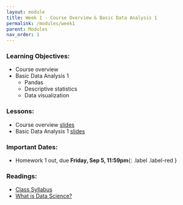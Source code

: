 ```yaml
---
layout: module
title: Week 1 - Course Overview & Basic Data Analysis 1	
permalink: /modules/week1
parent: Modules
nav_order: 1
---
```


### Learning Objectives:
* Course overview
* Basic Data Analysis 1	
    *   Pandas
    *   Descriptive statistics
    *   Data visualization

### Lessons:
* Course overview [slides]()
* Basic Data Analysis 1	[slides]()

### Important Dates:
* Homework 1 out, due **Friday, Sep 5, 11:59pm**{: .label .label-red }

### Readings:
* [Class Syllabus](https://xinchenyu.github.io/csc380/Syllabus/syllabus.pdf)
* [What is Data Science?](http://www.pachecoj.com/courses/csc380_fall21/doc/what_is_data_science.pdf)
